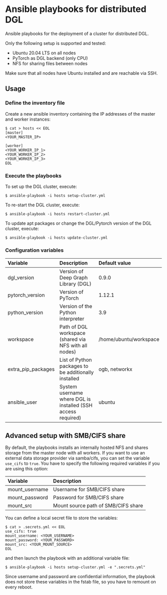 # Ansible playbooks for distributed DGL

Ansible playbooks for the deployment of a cluster for distributed DGL.

Only the following setup is supported and tested:

* Ubuntu 20.04 LTS on all nodes
* PyTorch as DGL backend (only CPU)
* NFS for sharing files between nodes

Make sure that all nodes have Ubuntu installed and are reachable via SSH.

## Usage

### Define the inventory file

Create a new ansible inventory containing the IP addresses of the master and worker instances:

```{shell}
$ cat > hosts << EOL
[master]
<YOUR_MASTER_IP>

[worker]
<YOUR_WORKER_IP_1>
<YOUR_WORKER_IP_2>
<YOUR_WORKER_IP_3>
EOL
```

### Execute the playbooks

To set up the DGL cluster, execute:

```{shell}
$ ansible-playbook -i hosts setup-cluster.yml
```

To re-start the DGL cluster, execute:

```{shell}
$ ansible-playbook -i hosts restart-cluster.yml
```

To update apt packages or change the DGL/Pytorch version of the DGL cluster, execute:

```{shell}
$ ansible-playbook -i hosts update-cluster.yml
```

### Configuration variables

| Variable           | Description                                                    | Default value          |
|:-------------------|:---------------------------------------------------------------|:-----------------------|
| dgl_version        | Version of Deep Graph Library (DGL)                            | 0.9.0                  |
| pytorch_version    | Version of PyTorch                                             | 1.12.1                 |
| python_version     | Version of the Python interpreter                              | 3.9                    |
| workspace          | Path of DGL workspace (shared via NFS with all nodes)          | /home/ubuntu/workspace |
| extra_pip_packages | List of Python packages to be additionally installed           | ogb, networkx          |
| ansible_user       | System username where DGL is installed (SSH access required)   | ubuntu                 |

## Advanced setup with SMB/CIFS share

By default, the playbooks installs an internally hosted NFS and shares storage from the master node with all workers. 
If you want to use an external data storage provider via samba/cifs, you can set the variable `use_cifs` to `true`. 
You have to specify the following required variables if you are using this option:

| Variable       | Description                                                    |
|:---------------|:---------------------------------------------------------------|
| mount_username | Username for SMB/CIFS share                                    |
| mount_password | Password for SMB/CIFS share                                    |
| mount_src      | Mount source path of SMB/CIFS share                            |

You can define a local secret file to store the variables:

```{shell}
$ cat > .secrets.yml << EOL
use_cifs: true
mount_username: <YOUR_USERNAME>
mount_password: <YOUR_PASSWORD>
mount_src: <YOUR_MOUNT_SOURCE>
EOL
```

and then launch the playbook with an additional variable file:

```{shell}
$ ansible-playbook -i hosts setup-cluster.yml -e ".secrets.yml"
```

Since username and password are confidential information, the playbook does not store these variables in the fstab file, 
so you have to remount on every reboot.
